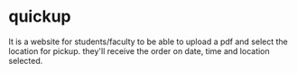 # quickup
It is a website for students/faculty to be able to upload a pdf and select the location for pickup. they'll receive the order on date, time and location selected.
